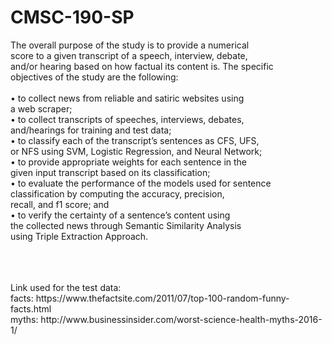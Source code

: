 # CMSC-190-SP

The overall purpose of the study is to provide a numerical <br />
score to a given transcript of a speech, interview, debate, <br />
and/or hearing based on how factual its content is. The specific <br />
objectives of the study are the following: <br />
<br />
• to collect news from reliable and satiric websites using <br />
a web scraper; <br />
• to collect transcripts of speeches, interviews, debates, <br />
and/hearings for training and test data; <br />
• to classify each of the transcript’s sentences as CFS, UFS, <br />
or NFS using SVM, Logistic Regression, and Neural Network; <br />
• to provide appropriate weights for each sentence in the <br />
given input transcript based on its classification; <br />
• to evaluate the performance of the models used for sentence <br />
classification by computing the accuracy, precision, <br />
recall, and f1 score; and <br />
• to verify the certainty of a sentence’s content using <br />
the collected news through Semantic Similarity Analysis <br />
using Triple Extraction Approach. <br />

<br />
<br />
<br />
Link used for the test data:  <br />
facts: https://www.thefactsite.com/2011/07/top-100-random-funny-facts.html <br />
myths: http://www.businessinsider.com/worst-science-health-myths-2016-1/ 

